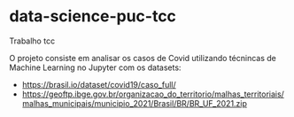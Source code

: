 # data-science-puc-tcc
Trabalho tcc

O projeto consiste em analisar os casos de Covid utilizando técnincas de Machine Learning no Jupyter com os datasets:
- https://brasil.io/dataset/covid19/caso_full/
- https://geoftp.ibge.gov.br/organizacao_do_territorio/malhas_territoriais/malhas_municipais/municipio_2021/Brasil/BR/BR_UF_2021.zip
